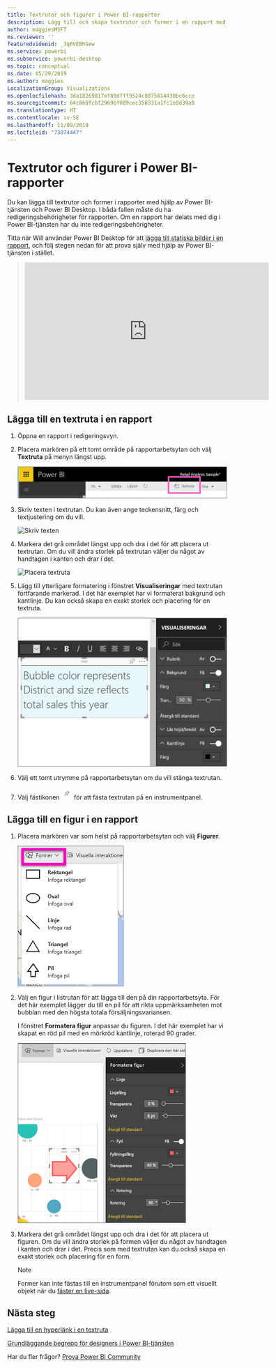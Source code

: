 ```yaml
---
title: Textrutor och figurer i Power BI-rapporter
description: Lägg till och skapa textrutor och former i en rapport med hjälp av Microsoft Power BI-tjänsten.
author: maggiesMSFT
ms.reviewer: ''
featuredvideoid: _3q6VEBhGew
ms.service: powerbi
ms.subservice: powerbi-desktop
ms.topic: conceptual
ms.date: 05/29/2019
ms.author: maggies
LocalizationGroup: Visualizations
ms.openlocfilehash: 3da18269817ef89dfff9524c8875814430bc6cce
ms.sourcegitcommit: 64c860fcbf2969bf089cec358331a1fc1e0d39a8
ms.translationtype: HT
ms.contentlocale: sv-SE
ms.lasthandoff: 11/09/2019
ms.locfileid: "73874447"
---
```

# <a name="text-boxes-and-shapes-in-power-bi-reports"></a>Textrutor och figurer i Power BI-rapporter
Du kan lägga till textrutor och former i rapporter med hjälp av Power BI-tjänsten och Power BI Desktop. I båda fallen måste du ha redigeringsbehörigheter för rapporten. Om en rapport har delats med dig i Power BI-tjänsten har du inte redigeringsbehörigheter. 

Titta när Will använder Power BI Desktop för att [lägga till statiska bilder i en rapport](/learn/modules/visuals-in-power-bi/12-formatting), och följ stegen nedan för att prova själv med hjälp av Power BI-tjänsten i stället.
> 
> <iframe width="560" height="315" src="https://www.youtube.com/embed/_3q6VEBhGew" frameborder="0" allowfullscreen></iframe>
> 

## <a name="add-a-text-box-to-a-report"></a>Lägga till en textruta i en rapport
1. Öppna en rapport i redigeringsvyn.

2. Placera markören på ett tomt område på rapportarbetsytan och välj **Textruta** på menyn längst upp.
   
   ![Välja textruta](media/power-bi-reports-add-text-and-shapes/pbi_textbox.png)
3. Skriv texten i textrutan. Du kan även ange teckensnitt, färg och textjustering om du vill. 
   
   ![Skriv texten](media/power-bi-reports-add-text-and-shapes/pbi_textbox2new.png)
4. Markera det grå området längst upp och dra i det för att placera ut textrutan. Om du vill ändra storlek på textrutan väljer du något av handtagen i kanten och drar i det. 
   
   ![Placera textruta](media/power-bi-reports-add-text-and-shapes/textboxsmaller.gif)

5. Lägg till ytterligare formatering i fönstret **Visualiseringar** med textrutan fortfarande markerad. I det här exemplet har vi formaterat bakgrund och kantlinje. Du kan också skapa en exakt storlek och placering för en textruta.  

   ![Formatering av textruta](media/power-bi-reports-add-text-and-shapes/power-bi-borders.png)

6. Välj ett tomt utrymme på rapportarbetsytan om du vill stänga textrutan. 

7. Välj fästikonen  ![Fästikon](media/power-bi-reports-add-text-and-shapes/pbi_pintile.png) för att fästa textrutan på en instrumentpanel. 

## <a name="add-a-shape-to-a-report"></a>Lägga till en figur i en rapport
1. Placera markören var som helst på rapportarbetsytan och välj **Figurer**.
   
   ![Välja former](media/power-bi-reports-add-text-and-shapes/power-bi-shapes.png)
2. Välj en figur i listrutan för att lägga till den på din rapportarbetsyta. För det här exemplet lägger du till en pil för att rikta uppmärksamheten mot bubblan med den högsta totala försäljningsvariansen. 
   
   I fönstret **Formatera figur** anpassar du figuren. I det här exemplet har vi skapat en röd pil med en mörkröd kantlinje, roterad 90 grader.
   
   ![Anpassa form](media/power-bi-reports-add-text-and-shapes/power-bi-arrrow.png)
3. Markera det grå området längst upp och dra i det för att placera ut figuren. Om du vill ändra storlek på formen väljer du något av handtagen i kanten och drar i det. Precis som med textrutan kan du också skapa en exakt storlek och placering för en form.

   > [!NOTE]
   > Former kan inte fästas till en instrumentpanel förutom som ett visuellt objekt när du [fäster en live-sida](service-dashboard-pin-live-tile-from-report.md). 
   > 
   > 

## <a name="next-steps"></a>Nästa steg
[Lägga till en hyperlänk i en textruta](service-add-hyperlink-to-text-box.md)

[Grundläggande begrepp för designers i Power BI-tjänsten](service-basic-concepts.md)

Har du fler frågor? [Prova Power BI Community](https://community.powerbi.com/)
